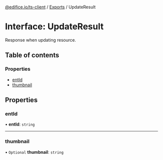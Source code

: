 [@edifice.io/ts-client](../README.md) / [Exports](../modules.md) / UpdateResult

# Interface: UpdateResult

Response when updating resource.

## Table of contents

### Properties

- [entId](UpdateResult.md#entid)
- [thumbnail](UpdateResult.md#thumbnail)

## Properties

### entId

• **entId**: `string`

___

### thumbnail

• `Optional` **thumbnail**: `string`
